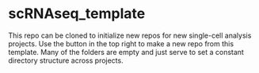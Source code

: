 # scRNAseq_template

This repo can be cloned to initialize new repos for new single-cell analysis projects. Use the button
in the top right to make a new repo from this template. Many of the folders are empty and just serve
to set a constant directory structure across projects.
